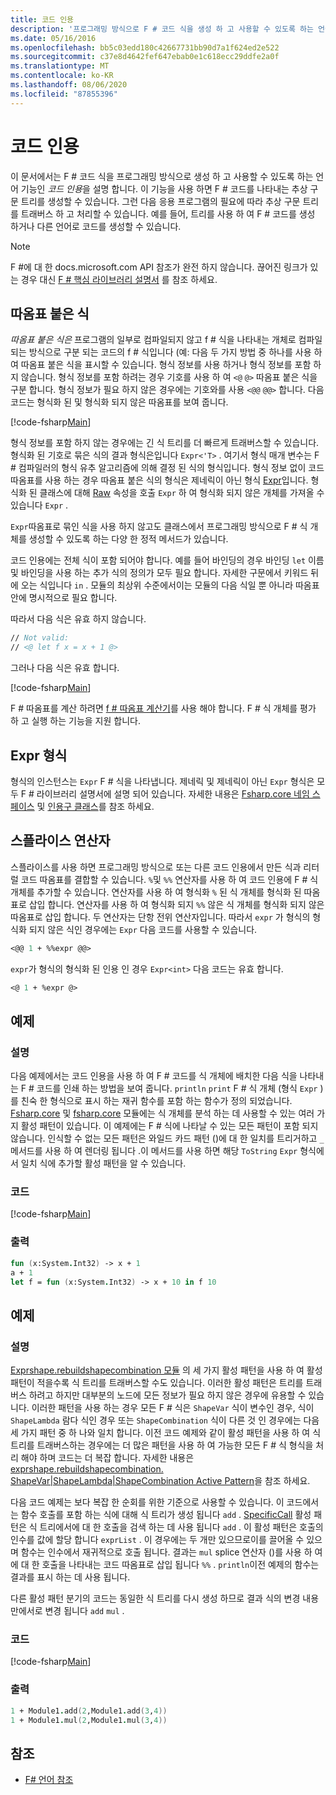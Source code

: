 ```yaml
---
title: 코드 인용
description: '프로그래밍 방식으로 F # 코드 식을 생성 하 고 사용할 수 있도록 하는 언어 기능인 F # 코드 인용에 대해 알아봅니다.'
ms.date: 05/16/2016
ms.openlocfilehash: bb5c03edd180c42667731bb90d7a1f624ed2e522
ms.sourcegitcommit: c37e8d4642fef647ebab0e1c618ecc29ddfe2a0f
ms.translationtype: MT
ms.contentlocale: ko-KR
ms.lasthandoff: 08/06/2020
ms.locfileid: "87855396"
---
```

# <a name="code-quotations"></a>코드 인용

이 문서에서는 F # 코드 식을 프로그래밍 방식으로 생성 하 고 사용할 수 있도록 하는 언어 기능인 *코드 인용*을 설명 합니다. 이 기능을 사용 하면 F # 코드를 나타내는 추상 구문 트리를 생성할 수 있습니다. 그런 다음 응용 프로그램의 필요에 따라 추상 구문 트리를 트래버스 하 고 처리할 수 있습니다. 예를 들어, 트리를 사용 하 여 F # 코드를 생성 하거나 다른 언어로 코드를 생성할 수 있습니다.

> [!NOTE]
> F #에 대 한 docs.microsoft.com API 참조가 완전 하지 않습니다. 끊어진 링크가 있는 경우 대신 [F # 핵심 라이브러리 설명서](https://fsharp.github.io/fsharp-core-docs/) 를 참조 하세요.

## <a name="quoted-expressions"></a>따옴표 붙은 식

*따옴표 붙은 식은* 프로그램의 일부로 컴파일되지 않고 f # 식을 나타내는 개체로 컴파일되는 방식으로 구분 되는 코드의 f # 식입니다 (예: 다음 두 가지 방법 중 하나를 사용 하 여 따옴표 붙은 식을 표시할 수 있습니다. 형식 정보를 사용 하거나 형식 정보를 포함 하지 않습니다. 형식 정보를 포함 하려는 경우 기호를 사용 하 여 `<@` `@>` 따옴표 붙은 식을 구분 합니다. 형식 정보가 필요 하지 않은 경우에는 기호와를 사용 `<@@` `@@>` 합니다. 다음 코드는 형식화 된 및 형식화 되지 않은 따옴표를 보여 줍니다.

[!code-fsharp[Main](~/samples/snippets/fsharp/lang-ref-3/snippet501.fs)]

형식 정보를 포함 하지 않는 경우에는 긴 식 트리를 더 빠르게 트래버스할 수 있습니다. 형식화 된 기호로 묶은 식의 결과 형식은입니다 `Expr<'T>` . 여기서 형식 매개 변수는 F # 컴파일러의 형식 유추 알고리즘에 의해 결정 된 식의 형식입니다. 형식 정보 없이 코드 따옴표를 사용 하는 경우 따옴표 붙은 식의 형식은 제네릭이 아닌 형식 [Expr](https://msdn.microsoft.com/library/ed6a2caf-69d4-45c2-ab97-e9b3be9bce65)입니다. 형식화 된 클래스에 대해 [Raw](https://msdn.microsoft.com/library/47fb94f1-e77f-4c68-aabc-2b0ba40d59c2) 속성을 호출 `Expr` 하 여 형식화 되지 않은 개체를 가져올 수 있습니다 `Expr` .

`Expr`따옴표로 묶인 식을 사용 하지 않고도 클래스에서 프로그래밍 방식으로 F # 식 개체를 생성할 수 있도록 하는 다양 한 정적 메서드가 있습니다.

코드 인용에는 전체 식이 포함 되어야 합니다. 예를 들어 바인딩의 경우 바인딩 `let` 이름 및 바인딩을 사용 하는 추가 식의 정의가 모두 필요 합니다. 자세한 구문에서 키워드 뒤에 오는 식입니다 `in` . 모듈의 최상위 수준에서이는 모듈의 다음 식일 뿐 아니라 따옴표 안에 명시적으로 필요 합니다.

따라서 다음 식은 유효 하지 않습니다.

```fsharp
// Not valid:
// <@ let f x = x + 1 @>
```

그러나 다음 식은 유효 합니다.

[!code-fsharp[Main](~/samples/snippets/fsharp/lang-ref-3/snippet502.fs)]

F # 따옴표를 계산 하려면 [f # 따옴표 계산기](https://github.com/fsprojects/FSharp.Quotations.Evaluator)를 사용 해야 합니다. F # 식 개체를 평가 하 고 실행 하는 기능을 지원 합니다.

## <a name="expr-type"></a>Expr 형식

형식의 인스턴스는 `Expr` F # 식을 나타냅니다. 제네릭 및 제네릭이 아닌 `Expr` 형식은 모두 F # 라이브러리 설명서에 설명 되어 있습니다. 자세한 내용은 [Fsharp.core 네임 스페이스](https://msdn.microsoft.com/visualfsharpdocs/conceptual/microsoft.fsharp.quotations-namespace-%5bfsharp%5d) 및 [인용구 클래스](https://msdn.microsoft.com/visualfsharpdocs/conceptual/quotations.expr-class-%5bfsharp%5d)를 참조 하세요.

## <a name="splicing-operators"></a>스플라이스 연산자

스플라이스를 사용 하면 프로그래밍 방식으로 또는 다른 코드 인용에서 만든 식과 리터럴 코드 따옴표를 결합할 수 있습니다. `%`및 `%%` 연산자를 사용 하 여 코드 인용에 F # 식 개체를 추가할 수 있습니다. 연산자를 사용 하 여 형식화 `%` 된 식 개체를 형식화 된 따옴표로 삽입 합니다. 연산자를 사용 하 여 형식화 되지 `%%` 않은 식 개체를 형식화 되지 않은 따옴표로 삽입 합니다. 두 연산자는 단항 전위 연산자입니다. 따라서 `expr` 가 형식의 형식화 되지 않은 식인 경우에는 `Expr` 다음 코드를 사용할 수 있습니다.

```fsharp
<@@ 1 + %%expr @@>
```

`expr`가 형식의 형식화 된 인용 인 경우 `Expr<int>` 다음 코드는 유효 합니다.

```fsharp
<@ 1 + %expr @>
```

## <a name="example"></a>예제

### <a name="description"></a>설명

다음 예제에서는 코드 인용을 사용 하 여 F # 코드를 식 개체에 배치한 다음 식을 나타내는 F # 코드를 인쇄 하는 방법을 보여 줍니다. `println` `print` F # 식 개체 (형식 `Expr` )를 친숙 한 형식으로 표시 하는 재귀 함수를 포함 하는 함수가 정의 되었습니다. [Fsharp.core](https://msdn.microsoft.com/library/093944a9-c752-403a-8983-5fcd5dbf92a4) 및 [fsharp.core](https://msdn.microsoft.com/library/d2434a6e-ae7b-4f3d-b567-c162938bc9cd) 모듈에는 식 개체를 분석 하는 데 사용할 수 있는 여러 가지 활성 패턴이 있습니다. 이 예제에는 F # 식에 나타날 수 있는 모든 패턴이 포함 되지 않습니다. 인식할 수 없는 모든 패턴은 와일드 카드 패턴 ()에 대 한 일치를 트리거하고 `_` 메서드를 사용 하 여 렌더링 됩니다 .이 메서드를 사용 하면 해당 `ToString` `Expr` 형식에서 일치 식에 추가할 활성 패턴을 알 수 있습니다.

### <a name="code"></a>코드

[!code-fsharp[Main](~/samples/snippets/fsharp/lang-ref-3/snippet601.fs)]

### <a name="output"></a>출력

```fsharp
fun (x:System.Int32) -> x + 1
a + 1
let f = fun (x:System.Int32) -> x + 10 in f 10
```

## <a name="example"></a>예제

### <a name="description"></a>설명

[Exprshape.rebuildshapecombination 모듈](https://msdn.microsoft.com/library/7685150e-2432-4d39-9338-57292eff18de) 의 세 가지 활성 패턴을 사용 하 여 활성 패턴이 적을수록 식 트리를 트래버스할 수도 있습니다. 이러한 활성 패턴은 트리를 트래버스 하려고 하지만 대부분의 노드에 모든 정보가 필요 하지 않은 경우에 유용할 수 있습니다. 이러한 패턴을 사용 하는 경우 모든 F # 식은 `ShapeVar` 식이 변수인 경우, 식이 `ShapeLambda` 람다 식인 경우 또는 `ShapeCombination` 식이 다른 것 인 경우에는 다음 세 가지 패턴 중 하 나와 일치 합니다. 이전 코드 예제와 같이 활성 패턴을 사용 하 여 식 트리를 트래버스하는 경우에는 더 많은 패턴을 사용 하 여 가능한 모든 F # 식 형식을 처리 해야 하며 코드는 더 복잡 합니다. 자세한 내용은 [exprshape.rebuildshapecombination. ShapeVar&#124;ShapeLambda&#124;ShapeCombination Active Pattern](https://msdn.microsoft.com/visualfsharpdocs/conceptual/exprshape.shapevarhshapelambdahshapecombination-active-pattern-%5bfsharp%5d)을 참조 하세요.

다음 코드 예제는 보다 복잡 한 순회를 위한 기준으로 사용할 수 있습니다. 이 코드에서는 함수 호출를 포함 하는 식에 대해 식 트리가 생성 됩니다 `add` . [SpecificCall](https://msdn.microsoft.com/library/05a77b21-20fe-4b9a-8e07-aa999538198d) 활성 패턴은 식 트리에서에 대 한 호출을 검색 하는 데 사용 됩니다 `add` . 이 활성 패턴은 호출의 인수를 값에 할당 합니다 `exprList` . 이 경우에는 두 개만 있으므로이를 끌어올 수 있으며 함수는 인수에서 재귀적으로 호출 됩니다. 결과는 `mul` splice 연산자 ()를 사용 하 여에 대 한 호출을 나타내는 코드 따옴표로 삽입 됩니다 `%%` . `println`이전 예제의 함수는 결과를 표시 하는 데 사용 됩니다.

다른 활성 패턴 분기의 코드는 동일한 식 트리를 다시 생성 하므로 결과 식의 변경 내용만에서로 변경 됩니다 `add` `mul` .

### <a name="code"></a>코드

[!code-fsharp[Main](~/samples/snippets/fsharp/lang-ref-3/snippet701.fs)]

### <a name="output"></a>출력

```fsharp
1 + Module1.add(2,Module1.add(3,4))
1 + Module1.mul(2,Module1.mul(3,4))
```

## <a name="see-also"></a>참조

- [F# 언어 참조](index.md)
